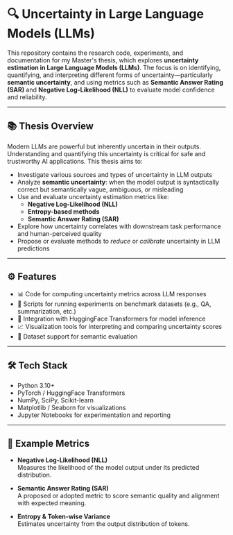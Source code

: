 # 🔍 Uncertainty in Large Language Models (LLMs)

This repository contains the research code, experiments, and documentation for my Master's thesis, which explores **uncertainty estimation in Large Language Models (LLMs)**. The focus is on identifying, quantifying, and interpreting different forms of uncertainty—particularly **semantic uncertainty**, and using metrics such as **Semantic Answer Rating (SAR)** and **Negative Log-Likelihood (NLL)** to evaluate model confidence and reliability.

---

## 📚 Thesis Overview

Modern LLMs are powerful but inherently uncertain in their outputs. Understanding and quantifying this uncertainty is critical for safe and trustworthy AI applications. This thesis aims to:

- Investigate various sources and types of uncertainty in LLM outputs
- Analyze **semantic uncertainty**: when the model output is syntactically correct but semantically vague, ambiguous, or misleading
- Use and evaluate uncertainty estimation metrics like:
  - **Negative Log-Likelihood (NLL)**
  - **Entropy-based methods**
  - **Semantic Answer Rating (SAR)**
- Explore how uncertainty correlates with downstream task performance and human-perceived quality
- Propose or evaluate methods to *reduce* or *calibrate* uncertainty in LLM predictions

---

## ⚙️ Features

- 📊 Code for computing uncertainty metrics across LLM responses
- 🧪 Scripts for running experiments on benchmark datasets (e.g., QA, summarization, etc.)
- 🤖 Integration with HuggingFace Transformers for model inference
- 📈 Visualization tools for interpreting and comparing uncertainty scores
- 📝 Dataset support for semantic evaluation

---

## 🛠️ Tech Stack

- Python 3.10+
- PyTorch / HuggingFace Transformers
- NumPy, SciPy, Scikit-learn
- Matplotlib / Seaborn for visualizations
- Jupyter Notebooks for experimentation and reporting

---

## 🧪 Example Metrics

- **Negative Log-Likelihood (NLL)**  
  Measures the likelihood of the model output under its predicted distribution.

- **Semantic Answer Rating (SAR)**  
  A proposed or adopted metric to score semantic quality and alignment with expected meaning.

- **Entropy & Token-wise Variance**  
  Estimates uncertainty from the output distribution of tokens.


